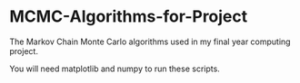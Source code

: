 # MCMC-Algorithms-for-Project
The Markov Chain Monte Carlo algorithms used in my final year computing project. 

You will need matplotlib and numpy to run these scripts. 
